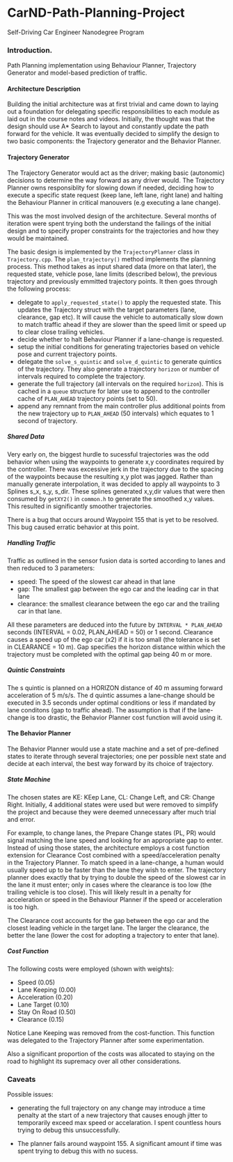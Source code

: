 # CarND-Path-Planning-Project

Self-Driving Car Engineer Nanodegree Program
   
### Introduction.

Path Planning implementation using Behaviour Planner, Trajectory Generator and model-based prediction of traffic.

#### Architecture Description

Building the initial architecture was at first trivial and came down to laying out a foundation for delegating specific responsibilities to each module as laid out in the course notes and videos. Initially, the thought was that the design should use A* Search to layout and constantly update the path forward for the vehicle. It was eventually decided to simplify the design to two basic components: the Trajectory generator and the Behavior Planner. 

#### Trajectory Generator

The Trajectory Generator would act as the driver; making basic (autonomic) decisions to determine the way forward as any driver would. The Trajectory Planner owns responsiblity for slowing down if needed, deciding how to execute a specific state request (keep lane, left lane, right lane) and halting the Behaviour Planner in critical manouvers (e.g executing a lane change).

This was the most involved design of the architecture. Several months of iteration were spent trying both the understand the failings of the initial design and to specify proper constraints for the trajectories and how they would be maintained.

The basic design is implemented by the `TrajectoryPlanner` class in `Trajectory.cpp`. The `plan_trajectory()` method implements the planning process. This method takes as input shared data (more on that later), the requested state, vehicle pose, lane limits (described below), the previous trajectory and previously emmitted trajectory points. It then goes through the following process:

- delegate to `apply_requested_state()` to apply the requested state. This updates the Trajectory struct with the target parameters (lane, clearance, gap etc). It will cause the vehicle to automatically slow down to match traffic ahead if they are slower than the speed limit or speed up to clear close trailing vehicles.
- decide whether to halt Behaviour Planner if a lane-change is requested.
- setup the initial conditions for generating trajectories based on vehicle pose and current trajectory points.
- delegate the `solve_s_quintic` and `solve_d_quintic` to generate quintics of the trajectory. They also generate a trajectory `horizon` or number of intervals required to complete the trajectory.
- generate the full trajectory (all intervals on the required `horizon`). This is cached in a `queue` structure for later use to append to the controller cache of `PLAN_AHEAD` trajectory points (set to 50).
- append any remnant from the main controller plus additional points from the new trajectory up to `PLAN_AHEAD` (50 intervals) which equates to 1 second of trajectory.

##### Shared Data

Very early on, the biggest hurdle to sucessful trajectories was the odd behavior when using the waypoints to generate x,y coordinates required by the controller. There was excessive jerk in the trajectory due to the spacing of the waypoints because the resulting x,y plot was jagged. Rather than manually generate interpolation, it was decided to apply all waypoints to 3 Splines s_x, s_y, s_dir. These splines generated x,y,dir values that were then consumed by `getXY2()` in `common.h` to generate the smoothed x,y values. This resulted in significantly smoother trajectories. 

There is a bug that occurs around Waypoint 155 that is yet to be resolved. This bug caused erratic behavior at this point.

##### Handling Traffic

Traffic as outlined in the sensor fusion data is sorted according to lanes and then reduced to 3 parameters:

- speed: The speed of the slowest car ahead in that lane
- gap: The smallest gap between the ego car and the leading car in that lane
- clearance: the smallest clearance between the ego car and the trailing car in that lane.

All these parameters are deduced into the future by `INTERVAL * PLAN_AHEAD` seconds (INTERVAL = 0.02, PLAN_AHEAD = 50) or 1 second. Clearance causes a speed up of the ego car (x2) if it is too small (the tolerance is set in CLEARANCE = 10 m). Gap specifies the horizon distance within which the trajectory must be completed with the optimal gap being 40 m or more.

##### Quintic Constraints

The s quintic is planned on a HORIZON distance of 40 m assuming forward acceleration of 5 m/s/s. The d quintic assumes a lane-change should be executed in 3.5 seconds under optimal conditions or less if mandated by lane conditons (gap to traffic ahead). The assumption is that if the lane-change is too drastic, the Behavior Planner cost function will avoid using it. 

#### The Behavior Planner

The Behavior Planner would use a state machine and a set of pre-defined states to iterate through several trajectories; one per possible next state and decide at each interval, the best way forward by its choice of trajectory. 

##### State Machine
The chosen states are KE: KEep Lane, CL: Change Left, and CR: Change Right. Initially, 4 additional states were used but were removed to simplify the project and because they were deemed unnecessary after much trial and error.

For example, to change lanes, the Prepare Change states (PL, PR) would signal matching the lane speed and looking for an appropriate gap to enter. Instead of using those states, the architecture employs a cost function extension for Clearance Cost combined with a speed/acceleration penalty in the Trajectory Planner. To match speed in a lane-change, a human would usually speed up to be faster than the lane they wish to enter. The trajectory planner does exactly that by trying to double the speed of the slowest car in the lane it must enter; only in cases where the clearance is too low (the trailing vehicle is too close). This will likely result in a penalty for acceleration or speed in the Behaviour Planner if the speed or acceleration is too high. 

The Clearance cost accounts for the gap between the ego car and the closest leading vehicle in the target lane. The larger the clearance, the better the lane (lower the cost for adopting a trajectory to enter that lane).

##### Cost Function

The following costs were employed (shown with weights):

- Speed 			(0.05)
- Lane Keeping 		(0.00)
- Acceleration		(0.20)
- Lane Target		(0.10)
- Stay On Road		(0.50)
- Clearance			(0.15)

Notice Lane Keeping was removed from the cost-function. This function was delegated to the Trajectory Planner after some experimentation.

Also a significant proportion of the costs was allocated to staying on the road to highlight its supremacy over all other considerations.

### Caveats

Possible issues:

- generating the full trajectory on any change may introduce a time penalty at the start of a new trajectory that causes enough jitter to temporarily exceed max speed or accelaration. I spent countless hours trying to debug this unsuccessfully.

- The planner fails around waypoint 155. A significant amount if time was spent trying to debug this with no sucess. 


